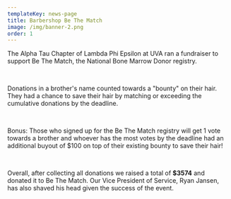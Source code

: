 ```yaml
---
templateKey: news-page
title: Barbershop Be The Match
image: /img/banner-2.png
order: 1
---
```

The Alpha Tau Chapter of Lambda Phi Epsilon at UVA ran a fundraiser to support Be The Match, the National Bone Marrow Donor registry.

</br>

Donations in a brother's name counted towards a "bounty" on their hair. They had a chance to save their hair by matching or exceeding the cumulative donations by the deadline.

</br>

Bonus: Those who signed up for the Be The Match registry will get 1 vote towards a brother and whoever has the most votes by the deadline had an additional buyout of $100 on top of their existing bounty to save their hair!

</br>

Overall, after collecting all donations we raised a total of **$3574** and donated it to Be The Match. Our Vice President of Service, Ryan Jansen, has also shaved his head given the success of the event.